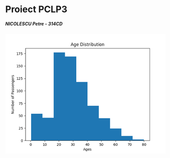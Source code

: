 # Proiect PCLP3

##### NICOLESCU Petre - 314CD 

![This is a graph!](/ParteaI/Task3_AgeHistogram.png "Age Histogram")
